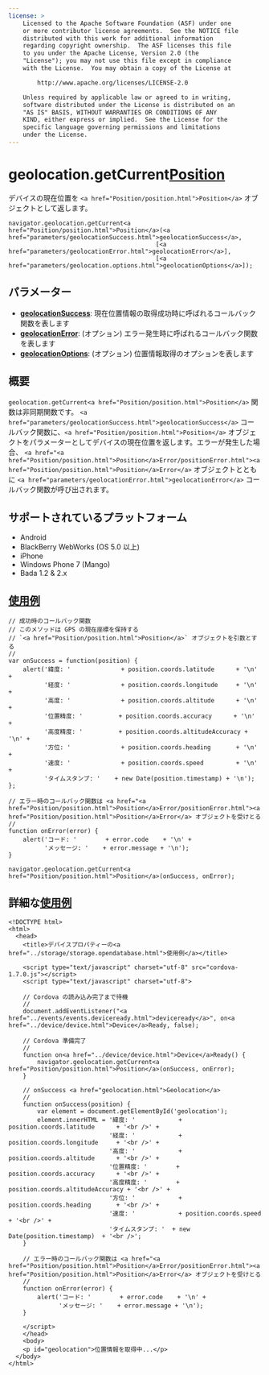 ```yaml
---
license: >
    Licensed to the Apache Software Foundation (ASF) under one
    or more contributor license agreements.  See the NOTICE file
    distributed with this work for additional information
    regarding copyright ownership.  The ASF licenses this file
    to you under the Apache License, Version 2.0 (the
    "License"); you may not use this file except in compliance
    with the License.  You may obtain a copy of the License at

        http://www.apache.org/licenses/LICENSE-2.0

    Unless required by applicable law or agreed to in writing,
    software distributed under the License is distributed on an
    "AS IS" BASIS, WITHOUT WARRANTIES OR CONDITIONS OF ANY
    KIND, either express or implied.  See the License for the
    specific language governing permissions and limitations
    under the License.
---
```


geolocation.getCurrent<a href="Position/position.html">Position</a>
==============================

デバイスの現在位置を `<a href="Position/position.html">Position</a>` オブジェクトとして返します。

    navigator.geolocation.getCurrent<a href="Position/position.html">Position</a>(<a href="parameters/geolocationSuccess.html">geolocationSuccess</a>,
                                             [<a href="parameters/geolocationError.html">geolocationError</a>],
                                             [<a href="parameters/geolocation.options.html">geolocationOptions</a>]);

パラメーター
----------

- __<a href="parameters/geolocationSuccess.html">geolocationSuccess</a>__: 現在位置情報の取得成功時に呼ばれるコールバック関数を表します
- __<a href="parameters/geolocationError.html">geolocationError</a>__: (オプション) エラー発生時に呼ばれるコールバック関数を表します
- __<a href="parameters/geolocation.options.html">geolocationOptions</a>__: (オプション) 位置情報取得のオプションを表します

概要
-----------

`geolocation.getCurrent<a href="Position/position.html">Position</a>` 関数は非同期関数です。 `<a href="parameters/geolocationSuccess.html">geolocationSuccess</a>` コールバック関数に、`<a href="Position/position.html">Position</a>` オブジェクトをパラメーターとしてデバイスの現在位置を返します。エラーが発生した場合、 `<a href="<a href="Position/position.html">Position</a>Error/positionError.html"><a href="Position/position.html">Position</a>Error</a>` オブジェクトとともに `<a href="parameters/geolocationError.html">geolocationError</a>` コールバック関数が呼び出されます。


サポートされているプラットフォーム
-------------------

- Android
- BlackBerry WebWorks (OS 5.0 以上)
- iPhone
- Windows Phone 7 (Mango)
- Bada 1.2 & 2.x

<a href="../storage/storage.opendatabase.html">使用例</a>
-------------

    // 成功時のコールバック関数
    // このメソッドは GPS の現在座標を保持する
    // `<a href="Position/position.html">Position</a>` オブジェクトを引数とする
    //
    var onSuccess = function(position) {
        alert('緯度: '              + position.coords.latitude      + '\n' +
              '経度: '              + position.coords.longitude     + '\n' +
              '高度: '              + position.coords.altitude      + '\n' +
              '位置精度: '          + position.coords.accuracy      + '\n' +
              '高度精度: '          + position.coords.altitudeAccuracy + '\n' +
              '方位: '              + position.coords.heading       + '\n' +
              '速度: '              + position.coords.speed         + '\n' +
              'タイムスタンプ: '    + new Date(position.timestamp) + '\n');
    };

    // エラー時のコールバック関数は <a href="<a href="Position/position.html">Position</a>Error/positionError.html"><a href="Position/position.html">Position</a>Error</a> オブジェクトを受けとる
    //
    function onError(error) {
        alert('コード: '        + error.code    + '\n' +
              'メッセージ: '    + error.message + '\n');
    }

    navigator.geolocation.getCurrent<a href="Position/position.html">Position</a>(onSuccess, onError);

詳細な<a href="../storage/storage.opendatabase.html">使用例</a>
------------

    <!DOCTYPE html>
    <html>
      <head>
        <title>デバイスプロパティーの<a href="../storage/storage.opendatabase.html">使用例</a></title>

        <script type="text/javascript" charset="utf-8" src="cordova-1.7.0.js"></script>
        <script type="text/javascript" charset="utf-8">

        // Cordova の読み込み完了まで待機
        //
        document.addEventListener("<a href="../events/events.deviceready.html">deviceready</a>", on<a href="../device/device.html">Device</a>Ready, false);

        // Cordova 準備完了
        //
        function on<a href="../device/device.html">Device</a>Ready() {
            navigator.geolocation.getCurrent<a href="Position/position.html">Position</a>(onSuccess, onError);
        }

        // onSuccess <a href="geolocation.html">Geolocation</a>
        //
        function onSuccess(position) {
            var element = document.getElementById('geolocation');
            element.innerHTML = '緯度: '            + position.coords.latitude      + '<br />' +
                                '経度: '            + position.coords.longitude     + '<br />' +
                                '高度: '            + position.coords.altitude      + '<br />' +
                                '位置精度: '        + position.coords.accuracy      + '<br />' +
                                '高度精度: '        + position.coords.altitudeAccuracy + '<br />' +
                                '方位: '            + position.coords.heading       + '<br />' +
                                '速度: '            + position.coords.speed         + '<br />' +
                                'タイムスタンプ: '  + new Date(position.timestamp)  + '<br />';
        }

        // エラー時のコールバック関数は <a href="<a href="Position/position.html">Position</a>Error/positionError.html"><a href="Position/position.html">Position</a>Error</a> オブジェクトを受けとる
        //
        function onError(error) {
            alert('コード: '        + error.code    + '\n' +
                  'メッセージ: '    + error.message + '\n');
        }

        </script>
        </head>
        <body>
        <p id="geolocation">位置情報を取得中...</p>
      </body>
    </html>
